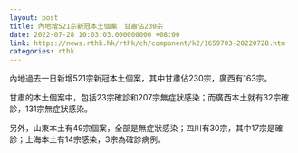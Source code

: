 ```yaml
---
layout: post
title: 內地增521宗新冠本土個案　甘肅佔230宗
date: 2022-07-28 10:03:03.000000000 +08:00
link: https://news.rthk.hk/rthk/ch/component/k2/1659703-20220728.htm
categories: rthk
---
```


內地過去一日新增521宗新冠本土個案，其中甘肅佔230宗，廣西有163宗。

甘肅的本土個案中，包括23宗確診和207宗無症狀感染；而廣西本土就有32宗確診，131宗無症狀感染。

另外，山東本土有49宗個案，全部是無症狀感染；四川有30宗，其中17宗是確診；上海本土有14宗感染，3宗為確診病例。
